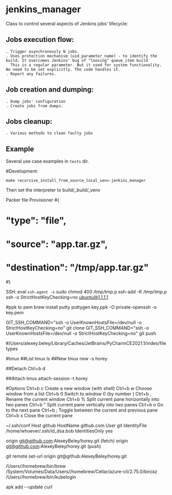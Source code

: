 # jenkins_manager
Class to control several aspects of Jenkins jobs' lifecycle:

## Jobs execution flow:
```
. Trigger asynchronously N jobs.
. Uses protection mechanism (uid_parameter_name) - to identify the build. It overcomes Jenkins' bug of "loosing" queue_item build
  This is a regular parameter. But it used for system functionality. No need to be set explicitly. The code handles it. 
. Report any failures.
```

## Job creation and dumping:
```
. Dump jobs' configuration
. Create jobs from dumps.
```

## Jobs cleanup:
```
. Various methods to clean faulty jobs
```

## Example
Several use case examples in `tests` dir.



#Development:
```buildoutcfg
make recursive_install_from_source_local_venv-jenkins_manager
```
Then set the interpreter to build/_build/_venv

Packer file Provisioner
#{
#  "type": "file",
#  "source": "app.tar.gz",
#  "destination": "/tmp/app.tar.gz"
#}

SSH:
eval `ssh-agent -s`
sudo chmod 400 /tmp/tmp.p 
ssh-add -K /tmp/tmp.p
ssh -o StrictHostKeyChecking=no ubuntu@1.1.1.1

#ppk to pem
brew install putty
puttygen key.ppk -O private-openssh -o key.pem

GIT_SSH_COMMAND="ssh -o UserKnownHostsFile=/dev/null -o StrictHostKeyChecking=no" git clone
GIT_SSH_COMMAND="ssh -o UserKnownHostsFile=/dev/null -o StrictHostKeyChecking=no" git push

#/Users/alexey.beley/Library/Caches/JetBrains/PyCharmCE2021.1/index/filetypes


#tmux
##List
tmux ls
##New 
tmux new -s horey

##Detach
Ctrl+b d

##Attach 
tmux attach-session -t horey 

#Options
    Ctrl+b c Create a new window (with shell)
    Ctrl+b w Choose window from a list
    Ctrl+b 0 Switch to window 0 (by number )
    Ctrl+b , Rename the current window
    Ctrl+b % Split current pane horizontally into two panes
    Ctrl+b " Split current pane vertically into two panes
    Ctrl+b o Go to the next pane
    Ctrl+b ; Toggle between the current and previous pane
    Ctrl+b x Close the current pane

~/.ssh/conf
Host github
  HostName github.com
  User git
  IdentityFile /home/whoever/.ssh/id_dsa.bob
  IdentitiesOnly yes

origin	git@github.com:AlexeyBeley/horey.git (fetch)
origin	git@github.com:AlexeyBeley/horey.git (push)

git remote set-url origin git@github:AlexeyBeley/horey.git



/Users/<user>/homebrew/bin/brew
/System/Volumes/Data/Users/<user>/homebrew/Cellar/azure-cli/2.75.0/bin/az
/Users/<user>/homebrew/bin/kubelogin


apk add --update curl
